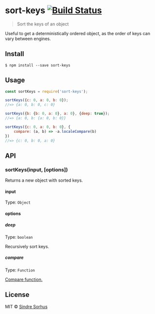 # sort-keys [![Build Status](https://travis-ci.org/sindresorhus/sort-keys.svg?branch=master)](https://travis-ci.org/sindresorhus/sort-keys)

> Sort the keys of an object

Useful to get a deterministically ordered object, as the order of keys can vary between engines.


## Install

```
$ npm install --save sort-keys
```


## Usage

```js
const sortKeys = require('sort-keys');

sortKeys({c: 0, a: 0, b: 0});
//=> {a: 0, b: 0, c: 0}

sortKeys({b: {b: 0, a: 0}, a: 0}, {deep: true});
//=> {a: 0, b: {a: 0, b: 0}}

sortKeys({c: 0, a: 0, b: 0}, {
	compare: (a, b) => -a.localeCompare(b)
})
//=> {c: 0, b: 0, a: 0}
```


## API

### sortKeys(input, [options])

Returns a new object with sorted keys.

#### input

Type: `Object`

#### options

##### deep

Type: `boolean`

Recursively sort keys.

##### compare

Type: `Function`

[Compare function.](https://developer.mozilla.org/en-US/docs/Web/JavaScript/Reference/Global_Objects/Array/sort)


## License

MIT © [Sindre Sorhus](https://sindresorhus.com)
